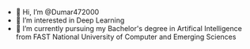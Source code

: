 - 👋 Hi, I’m @Dumar472000
- 👀 I’m interested in Deep Learning
- 🌱 I’m currently pursuing my Bachelor's degree in Artifical Intelligence from FAST National University of Computer and Emerging Sciences

<!---
Dumar472000/Dumar472000 is a ✨ special ✨ repository because its `README.md` (this file) appears on your GitHub profile.
You can click the Preview link to take a look at your changes.
--->
